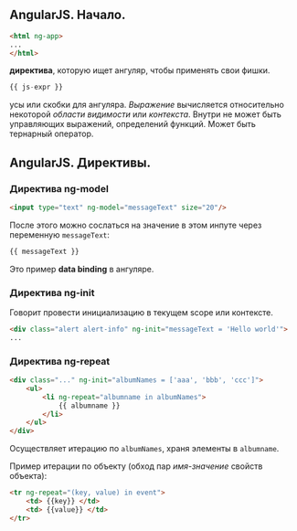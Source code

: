 ﻿## AngularJS. Начало.

```html
<html ng-app>
...
</html>
```
__директива__, которую ищет ангуляр, чтобы применять свои фишки.

```javascript
{{ js-expr }}
```

усы или скобки для ангуляра. _Выражение_ вычисляется относительно некоторой _области видимости_ или _контекста_. Внутри не может быть управляющих выражений, определений функций. Может быть тернарный оператор.


## AngularJS. Директивы.

### Директива ng-model

```html
<input type="text" ng-model="messageText" size="20"/>
```
После этого можно сослаться на значение в этом инпуте через переменную `messageText`:

```javascript
{{ messageText }}
```

Это пример __data binding__ в ангуляре.

### Директива ng-init

Говорит провести инициализацию в текущем scope или контексте.

```html
<div class="alert alert-info" ng-init="messageText = 'Hello world'">
...
```


### Директива ng-repeat

```html
<div class="..." ng-init="albumNames = ['aaa', 'bbb', 'ccc']">
    <ul>
        <li ng-repeat="albumname in albumNames">
            {{ albumname }}
        </li>
    </ul>
</div>
```

Осуществляет итерацию по `albumNames`, храня элементы в `albumname`.

Пример итерации по объекту (обход пар _имя-значение_ свойств объекта):

```html
<tr ng-repeat="(key, value) in event">
    <td> {{key}} </td>
    <td> {{value}} </td>
</tr>
```
